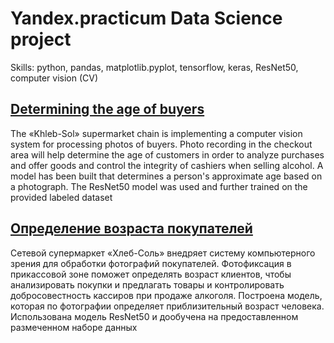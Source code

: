# Yandex.practicum Data Science project

Skills: python, pandas, matplotlib.pyplot, tensorflow, keras, ResNet50, computer vision (CV)

## [Determining the age of buyers](https://github.com/PSImera/Yandex.practicum.ds/blob/main/project_sprint_19_computer_vision/computer_vision_ENG.ipynb)

The «Khleb-Sol» supermarket chain is implementing a computer vision system for processing photos of buyers. Photo recording in the checkout area will help determine the age of customers in order to analyze purchases and offer goods and control the integrity of cashiers when selling alcohol. A model has been built that determines a person's approximate age based on a photograph. The ResNet50 model was used and further trained on the provided labeled dataset

## [Определение возраста покупателей](https://github.com/PSImera/Yandex.practicum.ds/blob/main/project_sprint_19_computer_vision/computer_vision_RU.ipynb)

Сетевой супермаркет «Хлеб-Соль» внедряет систему компьютерного зрения для обработки фотографий покупателей. Фотофиксация в прикассовой зоне поможет определять возраст клиентов, чтобы анализировать покупки и предлагать товары и контролировать добросовестность кассиров при продаже алкоголя. Построена модель, которая по фотографии определяет приблизительный возраст человека. Использована модель ResNet50 и дообучена на предоставленном размеченном наборе данных

